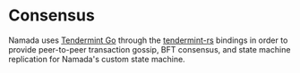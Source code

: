 # Consensus

Namada uses [Tendermint Go](https://github.com/tendermint/tendermint) through the [tendermint-rs](https://github.com/heliaxdev/tendermint-rs) bindings in order to provide peer-to-peer transaction gossip, BFT consensus, and state machine replication for Namada's custom state machine.
